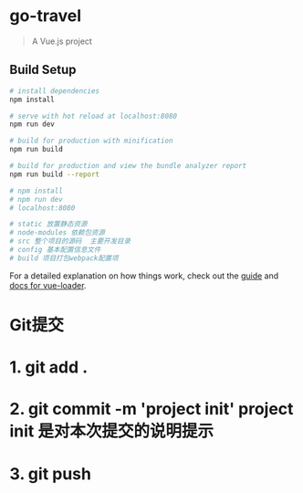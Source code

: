 # go-travel

> A Vue.js project
<!-- 12  9-5-->
## Build Setup

``` bash
# install dependencies
npm install

# serve with hot reload at localhost:8080
npm run dev

# build for production with minification
npm run build

# build for production and view the bundle analyzer report
npm run build --report

# npm install
# npm run dev 
# localhost:8080

# static 放置静态资源
# node-modules 依赖包资源
# src 整个项目的源码  主要开发目录
# config 基本配置信息文件
# build 项目打包webpack配置项
```

For a detailed explanation on how things work, check out the [guide](http://vuejs-templates.github.io/webpack/) and [docs for vue-loader](http://vuejs.github.io/vue-loader).

# Git提交
# 1. git add .
# 2. git commit -m 'project init'  project init	是对本次提交的说明提示
# 3. git push